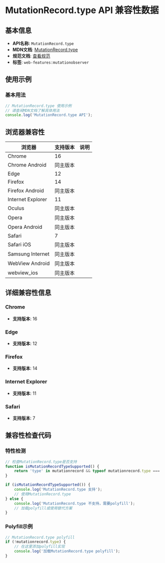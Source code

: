 # MutationRecord.type API 兼容性数据

## 基本信息

- **API名称**: `MutationRecord.type`
- **MDN文档**: [MutationRecord.type](https://developer.mozilla.org/docs/Web/API/MutationRecord/type)
- **规范文档**: [查看规范](https://dom.spec.whatwg.org/#ref-for-dom-mutationrecord-type②)
- **标签**: `web-features:mutationobserver`

## 使用示例

### 基本用法

```javascript
// MutationRecord.type 使用示例
// 请查阅MDN文档了解具体用法
console.log('MutationRecord.type API');
```

## 浏览器兼容性

| 浏览器 | 支持版本 | 说明 |
|--------|----------|------|
| Chrome | 16 |  |
| Chrome Android | 同主版本 |  |
| Edge | 12 |  |
| Firefox | 14 |  |
| Firefox Android | 同主版本 |  |
| Internet Explorer | 11 |  |
| Oculus | 同主版本 |  |
| Opera | 同主版本 |  |
| Opera Android | 同主版本 |  |
| Safari | 7 |  |
| Safari iOS | 同主版本 |  |
| Samsung Internet | 同主版本 |  |
| WebView Android | 同主版本 |  |
| webview_ios | 同主版本 |  |

## 详细兼容性信息

### Chrome

- **支持版本**: 16

### Edge

- **支持版本**: 12

### Firefox

- **支持版本**: 14

### Internet Explorer

- **支持版本**: 11

### Safari

- **支持版本**: 7

## 兼容性检查代码

### 特性检测

```javascript
// 检查MutationRecord.type是否支持
function isMutationRecordTypeSupported() {
    return 'type' in mutationrecord && typeof mutationrecord.type === 'function';
}

if (isMutationRecordTypeSupported()) {
    console.log('MutationRecord.type 支持');
    // 使用MutationRecord.type
} else {
    console.log('MutationRecord.type 不支持，需要polyfill');
    // 加载polyfill或使用替代方案
}
```

### Polyfill示例

```javascript
// MutationRecord.type polyfill
if (!mutationrecord.type) {
    // 在这里添加polyfill实现
    console.log('加载MutationRecord.type polyfill');
}
```

